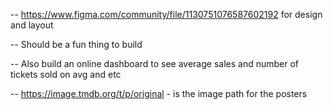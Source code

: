 <!-- DONE -->

<!-- -- https://developer.themoviedb.org/reference/movie-now-playing-list api to fetch basic movie data -->

<!-- TODO -->

-- https://www.figma.com/community/file/1130751076587602192 for design and layout

-- Should be a fun thing to build

-- Also build an online dashboard to see average sales and number of tickets sold on avg and etc

-- https://image.tmdb.org/t/p/original - is the image path for the posters
